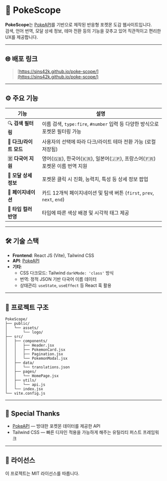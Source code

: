 # 🧭 PokeScope

**PokeScope**는 [PokeAPI](https://pokeapi.co/)를 기반으로 제작된 반응형 포켓몬 도감 웹사이트입니다.  
검색, 언어 번역, 모달 상세 정보, 테마 전환 등의 기능을 갖추고 있어 직관적이고 편리한 UX를 제공합니다.

---

## 🌐 배포 링크
> [https://sins42k.github.io/poke-scope/](https://sins42k.github.io/poke-scope/)

---

## ⚙️ 주요 기능

| 기능 | 설명 |
|------|------|
| 🔍 **검색 필터링** | 이름 검색, `type:fire`, `#number` 입력 등 다양한 방식으로 포켓몬 필터링 가능 |
| 🌙 **다크/라이트 모드** | 사용자의 선택에 따라 다크/라이트 테마 전환 가능 (로컬 저장됨) |
| 🈺 **다국어 지원** | 영어(🇬🇧), 한국어(🇰🇷), 일본어(🇯🇵), 프랑스어(🇫🇷) 포켓몬 이름 번역 지원 |
| 📄 **모달 상세 정보** | 포켓몬 클릭 시 진화, 능력치, 특성 등 상세 정보 팝업 |
| 📄 **페이지네이션** | 카드 12개씩 페이지네이션 및 탐색 버튼 (`first`, `prev`, `next`, `end`) |
| 🎨 **타입 컬러 반영** | 타입에 따른 색상 배경 및 시각적 태그 제공 |

---

## 🛠️ 기술 스택

- **Frontend**: React JS (Vite), Tailwind CSS
- **API**: [PokeAPI](https://pokeapi.co/)
- **기타**:
  - CSS 다크모드: Tailwind `darkMode: 'class'` 방식
  - 번역: 정적 JSON 기반 다국어 이름 데이터
  - 상태관리: `useState`, `useEffect` 등 React 훅 활용

---

## 📁 프로젝트 구조

```
PokeScope/
├── public/
│   └── assets/
│       └── logo/
├── src/
│   ├── components/
│   │   ├── Header.jsx
│   │   ├── PokemonCard.jsx
│   │   ├── Pagination.jsx
│   │   └── PokemonModal.jsx
│   ├── data/
│   │   └── translations.json
│   ├── pages/
│   │   └── HomePage.jsx
│   ├── utils/
│   │   └── api.js
│   └── index.jsx
└── vite.config.js
```

---

## 🙇 Special Thanks

- [PokeAPI](https://pokeapi.co/) — 방대한 포켓몬 데이터를 제공한 API
- Tailwind CSS — 빠른 디자인 적용을 가능하게 해주는 유틸리티 퍼스트 프레임워크

---

## 📜 라이선스

이 프로젝트는 MIT 라이선스를 따릅니다.
